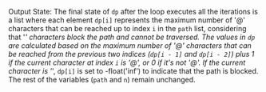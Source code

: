 Output State: The final state of `dp` after the loop executes all the iterations is a list where each element `dp[i]` represents the maximum number of '@' characters that can be reached up to index `i` in the `path` list, considering that '*' characters block the path and cannot be traversed. The values in `dp` are calculated based on the maximum number of '@' characters that can be reached from the previous two indices (`dp[i - 1]` and `dp[i - 2]`) plus 1 if the current character at index `i` is '@', or 0 if it's not '@'. If the current character is '*', `dp[i]` is set to -float('inf') to indicate that the path is blocked. The rest of the variables (`path` and `n`) remain unchanged.